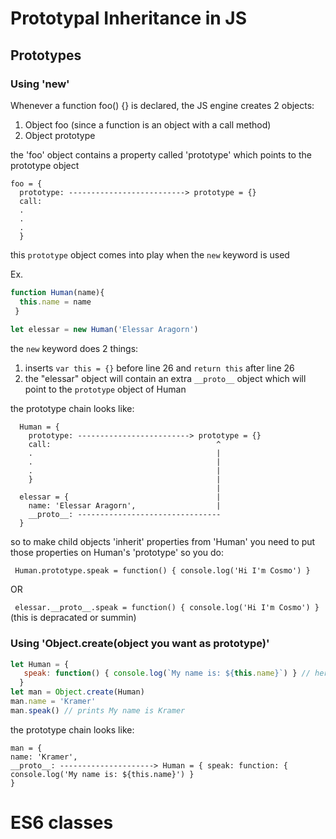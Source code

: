 # Prototypal Inheritance in JS

## Prototypes

### Using 'new'

Whenever a function foo() {} is declared, the JS engine creates 2 objects:
1. Object foo (since a function is an object with a call method)
2. Object prototype

the 'foo' object contains a property called 'prototype' which points to the prototype object

```
foo = {
  prototype: --------------------------> prototype = {}
  call:
  .
  .
  .
  }
```

this ```prototype``` object comes into play when the ```new``` keyword is used

Ex.
```js
function Human(name){
  this.name = name
 }
 
let elessar = new Human('Elessar Aragorn')
```
the ```new``` keyword does 2 things:
1. inserts ```var this = {}``` before line 26 and ```return this``` after line 26
2. the "elessar" object will contain an extra ```__proto__``` object which will point to the ```prototype``` object of Human

the prototype chain looks like:
```
  Human = {
    prototype: -------------------------> prototype = {}
    call:                                     ^
    .                                         |  
    .                                         |
    .                                         |
    }                                         |
                                              |
  elessar = {                                 |
    name: 'Elessar Aragorn',                  |
    __proto__: --------------------------------
  }
```

so to make child objects 'inherit' properties from 'Human' you need to put those properties on Human's 'prototype'
so you do:

``` Human.prototype.speak = function() { console.log('Hi I'm Cosmo') }```

OR

``` elessar.__proto__.speak = function() { console.log('Hi I'm Cosmo') }``` (this is depracated or summin)

### Using 'Object.create(object you want as prototype)'

```js
let Human = {
   speak: function() { console.log(`My name is: ${this.name}`) } // here 'this' refers to Human object since owner of speak             function is Human
  }
let man = Object.create(Human)
man.name = 'Kramer'
man.speak() // prints My name is Kramer
```
the prototype chain looks like:
```
man = {
name: 'Kramer',
__proto__: ---------------------> Human = { speak: function: { console.log('My name is: ${this.name}') }
}
```

# ES6 classes

